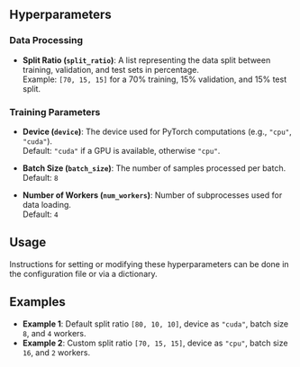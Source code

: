 ## Hyperparameters

### Data Processing
- **Split Ratio (`split_ratio`)**: A list representing the data split between training, validation, and test sets in percentage.  
  Example: `[70, 15, 15]` for a 70% training, 15% validation, and 15% test split.

### Training Parameters
- **Device (`device`)**: The device used for PyTorch computations (e.g., `"cpu"`, `"cuda"`).  
  Default: `"cuda"` if a GPU is available, otherwise `"cpu"`.

- **Batch Size (`batch_size`)**: The number of samples processed per batch.  
  Default: `8`

- **Number of Workers (`num_workers`)**: Number of subprocesses used for data loading.  
  Default: `4`

## Usage
Instructions for setting or modifying these hyperparameters can be done in the configuration file or via a dictionary.

## Examples
- **Example 1**: Default split ratio `[80, 10, 10]`, device as `"cuda"`, batch size `8`, and `4` workers.
- **Example 2**: Custom split ratio `[70, 15, 15]`, device as `"cpu"`, batch size `16`, and `2` workers.